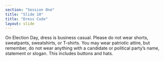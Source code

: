 ```yaml
---
section: "Session One"
title: "Slide 10"
title: "Dress Code"
layout: slide
---
```


On Election Day, dress is business casual.  Please do not wear shorts, sweatpants, sweatshirts, or T-shirts.  You may wear patriotic attire, but remember, do not wear anything with a candidate or political party’s name, statement or slogan. This includes buttons and hats.

